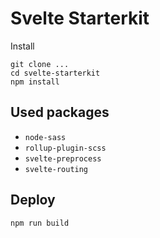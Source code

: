 # Svelte Starterkit

Install
```
git clone ...
cd svelte-starterkit
npm install
```

## Used packages

- `node-sass`
- `rollup-plugin-scss`
- `svelte-preprocess`
- `svelte-routing`

## Deploy

```
npm run build
```
